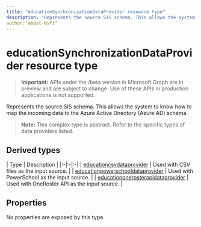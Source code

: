 ```yaml
---
title: "educationSynchronizationDataProvider resource type"
description: "Represents the source SIS schema. This allows the system to know how to map the incoming data to the Azure Active Directory (Azure AD) schema. "
author:"mmast-msft"
---
```


# educationSynchronizationDataProvider resource type

> **Important:** APIs under the /beta version in Microsoft Graph are in preview and are subject to change. Use of these APIs in production applications is not supported.

Represents the source SIS schema. This allows the system to know how to map the incoming data to the Azure Active Directory (Azure AD) schema. 

> **Note:** This complex type is abstract. Refer to the specific types of data providers listed.

## Derived types
| Type | Description | 
|:-|:-|:-|
| [educationcsvdataprovider](educationcsvdataprovider.md) | Used with CSV files as the input source. |
| [educationpowerschooldataprovider](educationpowerschooldataprovider.md) | Used with PowerSchool as the input source. |
| [educationonerosterapidataprovider](educationonerosterapidataprovider.md) | Used with OneRoster API as the input source. |

## Properties

No properties are exposed by this type.
